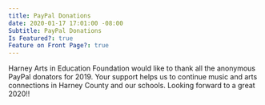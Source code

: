 ```yaml
---
title: PayPal Donations
date: 2020-01-17 17:01:00 -08:00
Subtitle: PayPal Donations
Is Featured?: true
Feature on Front Page?: true
---
```


Harney Arts in Education Foundation would like to thank all the anonymous PayPal donators for 2019. Your support helps us to continue music and arts connections in Harney County and our schools. Looking forward to a great 2020!!